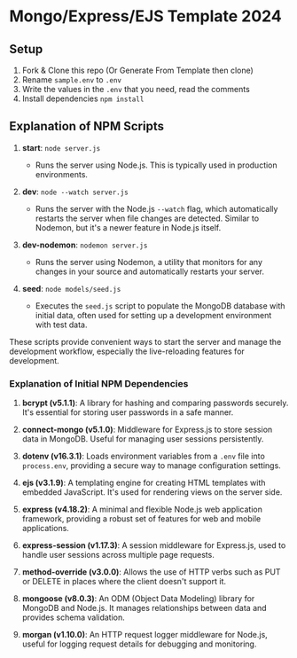 # Mongo/Express/EJS Template 2024

## Setup

1. Fork & Clone this repo (Or Generate From Template then clone)
2. Rename `sample.env` to `.env`
3. Write the values in the `.env` that you need, read the comments
4. Install dependencies `npm install`

## Explanation of NPM Scripts

1. **start**: `node server.js`
   - Runs the server using Node.js. This is typically used in production environments.

2. **dev**: `node --watch server.js`
   - Runs the server with the Node.js `--watch` flag, which automatically restarts the server when file changes are detected. Similar to Nodemon, but it's a newer feature in Node.js itself.

3. **dev-nodemon**: `nodemon server.js`
   - Runs the server using Nodemon, a utility that monitors for any changes in your source and automatically restarts your server.

4. **seed**: `node models/seed.js`
   - Executes the `seed.js` script to populate the MongoDB database with initial data, often used for setting up a development environment with test data.

These scripts provide convenient ways to start the server and manage the development workflow, especially the live-reloading features for development.




### Explanation of Initial NPM Dependencies

1. **bcrypt (v5.1.1)**: A library for hashing and comparing passwords securely. It's essential for storing user passwords in a safe manner.

2. **connect-mongo (v5.1.0)**: Middleware for Express.js to store session data in MongoDB. Useful for managing user sessions persistently.

3. **dotenv (v16.3.1)**: Loads environment variables from a `.env` file into `process.env`, providing a secure way to manage configuration settings.

4. **ejs (v3.1.9)**: A templating engine for creating HTML templates with embedded JavaScript. It's used for rendering views on the server side.

5. **express (v4.18.2)**: A minimal and flexible Node.js web application framework, providing a robust set of features for web and mobile applications.

6. **express-session (v1.17.3)**: A session middleware for Express.js, used to handle user sessions across multiple page requests.

7. **method-override (v3.0.0)**: Allows the use of HTTP verbs such as PUT or DELETE in places where the client doesn't support it.

8. **mongoose (v8.0.3)**: An ODM (Object Data Modeling) library for MongoDB and Node.js. It manages relationships between data and provides schema validation.

9. **morgan (v1.10.0)**: An HTTP request logger middleware for Node.js, useful for logging request details for debugging and monitoring.
